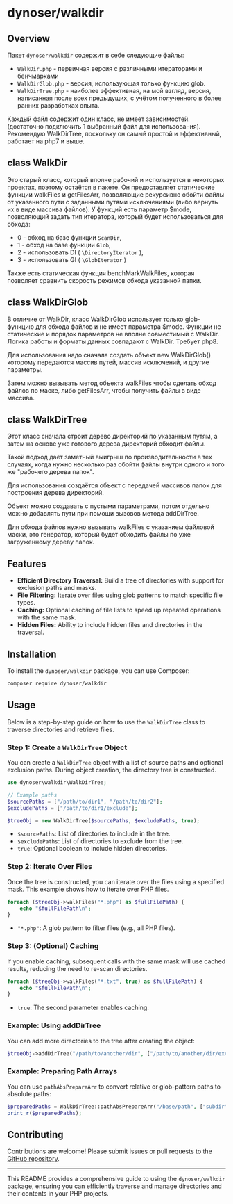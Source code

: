 # dynoser/walkdir

## Overview

Пакет `dynoser/walkdir` содержит в себе следующие файлы:
 - `WalkDir.php` - первичная версия с различными итераторами и бенчмарками
 - `WalkDirGlob.php` - версия, использующая только функцию glob.
 - `WalkDirTree.php` - наиболее эффективная, на мой взгляд, версия, написанная после всех предыдущих, с учётом полученного в более ранних разработках опыта.

 Каждый файл содержит один класс, не имеет зависимостей.
(достаточно подключить 1 выбранный файл для использования).
 Рекомендую WalkDirTree, поскольку он самый простой и эффективный, работает на php7 и выше.

## class WalkDir

Это старый класс, который вполне рабочий и используется в некоторых проектах, поэтому остаётся в пакете.
Он предоставляет статические функции walkFiles и getFilesArr, позволяющие рекурсивно обойти файлы от указанного пути с заданными путями исключениями (либо вернуть их в виде массива файлов).
У функций есть параметр $mode, позволяющий задать тип итератора, который будет использоваться для обхода:
 - 0 - обход на базе функции `ScanDir`,
 - 1 - обход на базе функции `Glob`,
 - 2 - использовать DI ( `\DirectoryIterator` ),
 - 3 - использовать GI ( `\GlobIterator` )

Также есть статическая функция benchMarkWalkFiles, которая позволяет сравнить скорость режимов обхода указанной папки.

## class WalkDirGlob

В отличие от WalkDir, класс WalkDirGlob использует только glob-функцию для обхода файлов и не имеет параметра $mode.
Функции не статические и порядок параметров не вполне совместимый с WalkDir. Логика работы и форматы данных совпадают с WalkDir. Требует php8.

Для использования надо сначала создать объект new WalkDirGlob() которому передаются массив путей, массив исключений, и другие параметры.

Затем можно вызывать метод объекта walkFiles чтобы сделать обход файлов по маске, либо getFilesArr, чтобы получить файлы в виде массива.

## class WalkDirTree

Этот класс сначала строит дерево директорий по указанным путям, а затем на основе уже готового дерева директорий обходит файлы.

Такой подход даёт заметный выигрыш по производительности в тех случаях, когда нужно несколько раз обойти файлы внутри одного и того же "рабочего дерева папок".

Для использования создаётся объект с передачей массивов папок для построения дерева директорий.

Объект можно создавать с пустыми параметрами, потом отдельно можно добавлять пути при помощи вызовов метода addDirTree.

Для обхода файлов нужно вызывать walkFiles с указанием файловой маски, это генератор, который будет обходить файлы по уже загруженному дереву папок.

## Features

- **Efficient Directory Traversal:** Build a tree of directories with support for exclusion paths and masks.
- **File Filtering:** Iterate over files using glob patterns to match specific file types.
- **Caching:** Optional caching of file lists to speed up repeated operations with the same mask.
- **Hidden Files:** Ability to include hidden files and directories in the traversal.

## Installation

To install the `dynoser/walkdir` package, you can use Composer:

```bash
composer require dynoser/walkdir
```

## Usage

Below is a step-by-step guide on how to use the `WalkDirTree` class to traverse directories and retrieve files.

### Step 1: Create a `WalkDirTree` Object

You can create a `WalkDirTree` object with a list of source paths and optional exclusion paths. During object creation, the directory tree is constructed.

```php
use dynoser\walkdir\WalkDirTree;

// Example paths
$sourcePaths = ["/path/to/dir1", "/path/to/dir2"];
$excludePaths = ["/path/to/dir1/exclude"];

$treeObj = new WalkDirTree($sourcePaths, $excludePaths, true);
```

- `$sourcePaths`: List of directories to include in the tree.
- `$excludePaths`: List of directories to exclude from the tree.
- `true`: Optional boolean to include hidden directories.

### Step 2: Iterate Over Files

Once the tree is constructed, you can iterate over the files using a specified mask. This example shows how to iterate over PHP files.

```php
foreach ($treeObj->walkFiles("*.php") as $fullFilePath) {
    echo "$fullFilePath\n";
}
```

- `"*.php"`: A glob pattern to filter files (e.g., all PHP files).

### Step 3: (Optional) Caching

If you enable caching, subsequent calls with the same mask will use cached results, reducing the need to re-scan directories.

```php
foreach ($treeObj->walkFiles("*.txt", true) as $fullFilePath) {
    echo "$fullFilePath\n";
}
```

- `true`: The second parameter enables caching.


### Example: Using addDirTree

You can add more directories to the tree after creating the object:

```php
$treeObj->addDirTree("/path/to/another/dir", ["/path/to/another/dir/exclude"]);
```

### Example: Preparing Path Arrays

You can use `pathAbsPrepareArr` to convert relative or glob-pattern paths to absolute paths:

```php
$preparedPaths = WalkDirTree::pathAbsPrepareArr("/base/path", ["subdir", "*.pattern"]);
print_r($preparedPaths);
```

## Contributing

Contributions are welcome! Please submit issues or pull requests to the [GitHub repository](https://github.com/dynoser/WalkDir/).

---

This README provides a comprehensive guide to using the `dynoser/walkdir` package, ensuring you can efficiently traverse and manage directories and their contents in your PHP projects.
